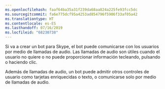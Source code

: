```yaml
---
ms.openlocfilehash: faaf64ba35a31f239da68aa824a225fe93fcc5dc
ms.sourcegitcommit: fa6e775dcf95a4253ad854796f5906f33af05a42
ms.translationtype: HT
ms.contentlocale: es-ES
ms.lasthandoff: 07/16/2019
ms.locfileid: "68230738"
---
```

Si va a crear un bot para Skype, el bot puede comunicarse con los usuarios por medio de llamadas de audio. Las llamadas de audio son útiles cuando el usuario no quiere o no puede proporcionar información tecleando, pulsando o haciendo clic.  

Además de llamadas de audio, un bot puede admitir otros controles de usuario como tarjetas enriquecidas o texto, o comunicarse solo por medio de llamadas de audio.